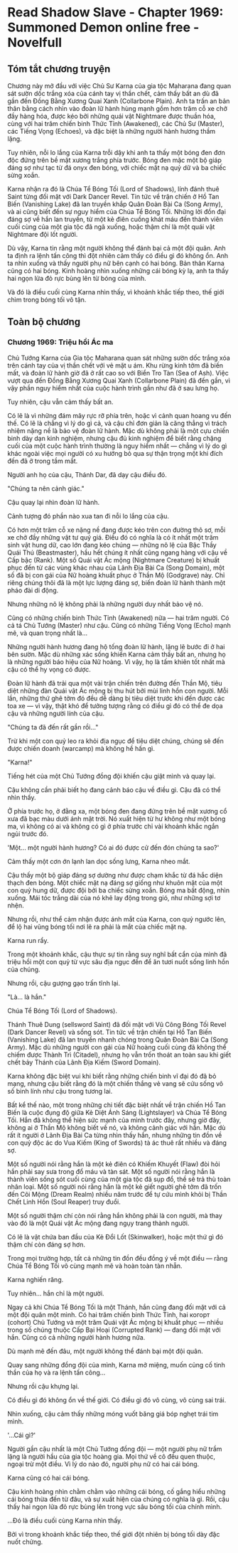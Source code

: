 # Read Shadow Slave - Chapter 1969: Summoned Demon online free - Novelfull

## Tóm tắt chương truyện

Chương này mở đầu với việc Chủ Sư Karna của gia tộc Maharana đang quan sát sườn dốc trắng xóa của cánh tay vị thần chết, cảm thấy bất an dù đã gần đến Đồng Bằng Xương Quai Xanh (Collarbone Plain). Anh ta trấn an bản thân bằng cách nhìn vào đoàn lữ hành hùng mạnh gồm hơn trăm cỗ xe chở đầy hàng hóa, được kéo bởi những quái vật Nightmare được thuần hóa, cùng với hai trăm chiến binh Thức Tỉnh (Awakened), các Chủ Sư (Master), các Tiếng Vọng (Echoes), và đặc biệt là những người hành hương thầm lặng.

Tuy nhiên, nỗi lo lắng của Karna trỗi dậy khi anh ta thấy một bóng đen đơn độc đứng trên bề mặt xương trắng phía trước. Bóng đen mặc một bộ giáp đáng sợ như tạc từ đá onyx đen bóng, với chiếc mặt nạ quỷ dữ và ba chiếc sừng xoắn.

Karna nhận ra đó là Chúa Tể Bóng Tối (Lord of Shadows), lính đánh thuê Saint từng đối mặt với Dark Dancer Revel. Tin tức về trận chiến ở Hồ Tan Biến (Vanishing Lake) đã lan truyền khắp Quân Đoàn Bài Ca (Song Army), và ai cũng biết đến sự nguy hiểm của Chúa Tể Bóng Tối. Những lời đồn đại đáng sợ về hắn lan truyền, từ một kẻ điên cuồng khát máu đến thành viên cuối cùng của một gia tộc đã ngã xuống, hoặc thậm chí là một quái vật Nightmare đội lốt người.

Dù vậy, Karna tin rằng một người không thể đánh bại cả một đội quân. Anh ta định ra lệnh tấn công thì đột nhiên cảm thấy có điều gì đó không ổn. Anh ta nhìn xuống và thấy người phụ nữ bên cạnh có hai bóng. Bản thân Karna cũng có hai bóng. Kinh hoàng nhìn xuống những cái bóng kỳ lạ, anh ta thấy hai ngọn lửa đỏ rực bùng lên từ bóng của mình.

Và đó là điều cuối cùng Karna nhìn thấy, vì khoảnh khắc tiếp theo, thế giới chìm trong bóng tối vô tận.

## Toàn bộ chương

### Chương 1969: Triệu hồi Ác ma

Chủ Tướng Karna của Gia tộc Maharana quan sát những sườn dốc trắng xóa trên cánh tay của vị thần chết với vẻ mặt u ám. Khu rừng kinh tởm đã biến mất, và đoàn lữ hành giờ đã ở rất cao so với Biển Tro Tàn (Sea of Ash). Việc vượt qua đến Đồng Bằng Xương Quai Xanh (Collarbone Plain) đã đến gần, vì vậy phần nguy hiểm nhất của cuộc hành trình gần như đã ở sau lưng họ.

Tuy nhiên, cậu vẫn cảm thấy bất an.

Có lẽ là vì những đám mây rực rỡ phía trên, hoặc vì cảnh quan hoang vu đến thế. Có lẽ là chẳng vì lý do gì cả, và cậu chỉ đơn giản là căng thẳng vì trách nhiệm nặng nề là bảo vệ đoàn lữ hành. Mặc dù không phải là một cựu chiến binh dày dạn kinh nghiệm, nhưng cậu đủ kinh nghiệm để biết rằng chặng cuối của một cuộc hành trình thường là nguy hiểm nhất — chẳng vì lý do gì khác ngoài việc mọi người có xu hướng bỏ qua sự thận trọng một khi đích đến đã ở trong tầm mắt.

Người anh họ của cậu, Thánh Dar, đã dạy cậu điều đó.

"Chúng ta nên cảnh giác."

Cậu quay lại nhìn đoàn lữ hành.

Cảnh tượng đó phần nào xua tan đi nỗi lo lắng của cậu.

Có hơn một trăm cỗ xe nặng nề đang được kéo trên con đường thô sơ, mỗi xe chở đầy những vật tư quý giá. Điều đó có nghĩa là có ít nhất một trăm sinh vật hung dữ, cao lớn đang kéo chúng — những nô lệ của Bậc Thầy Quái Thú (Beastmaster), hầu hết chúng ít nhất cũng ngang hàng với cậu về Cấp bậc (Rank). Một số Quái vật Ác mộng (Nightmare Creature) bị khuất phục đến từ các vùng khác nhau của Lãnh Địa Bài Ca (Song Domain), một số đã bị con gái của Nữ hoàng khuất phục ở Thần Mộ (Godgrave) này. Chỉ riêng chúng thôi đã là một lực lượng đáng sợ, biến đoàn lữ hành thành một pháo đài di động.

Nhưng những nô lệ không phải là những người duy nhất bảo vệ nó.

Cũng có những chiến binh Thức Tỉnh (Awakened) nữa — hai trăm người. Có cả tá Chủ Tướng (Master) như cậu. Cũng có những Tiếng Vọng (Echo) mạnh mẽ, và quan trọng nhất là...

Những người hành hương đang hộ tống đoàn lữ hành, lặng lẽ bước đi ở hai bên sườn. Mặc dù những xác sống khiến Karna cảm thấy bất an, nhưng họ là những người báo hiệu của Nữ hoàng. Vì vậy, họ là tấm khiên tốt nhất mà cậu có thể hy vọng có được.

Đoàn lữ hành đã trải qua một vài trận chiến trên đường đến Thần Mộ, tiêu diệt những đàn Quái vật Ác mộng bị thu hút bởi mùi linh hồn con người. Mỗi lần, những thứ ghê tởm đó đều dễ dàng bị tiêu diệt trước khi đến được các toa xe — vì vậy, thật khó để tưởng tượng rằng có điều gì đó có thể đe dọa cậu và những người lính của cậu.

"Chúng ta đã đến rất gần rồi..."

Trừ khi một con quỷ leo ra khỏi địa ngục để tiêu diệt chúng, chúng sẽ đến được chiến doanh (warcamp) mà không hề hấn gì.

"Karna!"

Tiếng hét của một Chủ Tướng đồng đội khiến cậu giật mình và quay lại.

Cậu không cần phải biết họ đang cảnh báo cậu về điều gì. Cậu đã có thể nhìn thấy.

Ở phía trước họ, ở đằng xa, một bóng đen đang đứng trên bề mặt xương cổ xưa đã bạc màu dưới ánh mặt trời. Nó xuất hiện từ hư không như một bóng ma, vì không có ai và không có gì ở phía trước chỉ vài khoảnh khắc ngắn ngủi trước đó.

'Một... một người hành hương? Có ai đó được cử đến đón chúng ta sao?'

Cảm thấy một cơn ớn lạnh lan dọc sống lưng, Karna nheo mắt.

Cậu thấy một bộ giáp đáng sợ dường như được chạm khắc từ đá hắc diện thạch đen bóng. Một chiếc mặt nạ đáng sợ giống như khuôn mặt của một con quỷ hung dữ, được đội bởi ba chiếc sừng xoắn. Bóng ma bất động, nhìn xuống. Mái tóc trắng dài của nó khẽ lay động trong gió, như những sợi tơ nhện.

Nhưng rồi, như thể cảm nhận được ánh mắt của Karna, con quỷ ngước lên, để lộ hai vũng bóng tối nơi lẽ ra phải là mắt của chiếc mặt nạ.

Karna run rẩy.

Trong một khoảnh khắc, cậu thực sự tin rằng suy nghĩ bất cẩn của mình đã triệu hồi một con quỷ từ vực sâu địa ngục đến để ăn tươi nuốt sống linh hồn của chúng.

Nhưng rồi, cậu gượng gạo trấn tĩnh lại.

"Là... là hắn."

Chúa Tể Bóng Tối (Lord of Shadows).

Thánh Thuê Dung (sellsword Saint) đã đối mặt với Vũ Công Bóng Tối Revel (Dark Dancer Revel) và sống sót. Tin tức về trận chiến tại Hồ Tan Biến (Vanishing Lake) đã lan truyền nhanh chóng trong Quân Đoàn Bài Ca (Song Army). Mặc dù những người con gái của Nữ hoàng cuối cùng đã không thể chiếm được Thành Trì (Citadel), nhưng họ vẫn trốn thoát an toàn sau khi giết chết bảy Thánh của Lãnh Địa Kiếm (Sword Domain).

Karna không đặc biệt vui khi biết rằng những chiến binh vĩ đại đó đã bỏ mạng, nhưng cậu biết rằng đó là một chiến thắng vẻ vang sẽ cứu sống vô số binh lính như cậu trong tương lai.

Bất kể thế nào, một trong những chi tiết đặc biệt nhất về trận chiến Hồ Tan Biến là cuộc đụng độ giữa Kẻ Diệt Ánh Sáng (Lightslayer) và Chúa Tể Bóng Tối. Hắn đã không thể hiện sức mạnh của mình trước đây, nhưng giờ đây, không ai ở Thần Mộ không biết về nó, và không cảnh giác với hắn. Mặc dù rất ít người ở Lãnh Địa Bài Ca từng nhìn thấy hắn, nhưng những tin đồn về con quỷ độc ác do Vua Kiếm (King of Swords) tà ác thuê rất nhiều và đáng sợ.

Một số người nói rằng hắn là một kẻ điên có Khiếm Khuyết (Flaw) đòi hỏi hắn phải say sưa trong đổ máu và tàn sát. Một số người nói rằng hắn là thành viên sống sót cuối cùng của một gia tộc đã sụp đổ, thề sẽ trả thù toàn nhân loại. Một số người nói rằng hắn là một kẻ giết người ghê tởm đã trốn đến Cõi Mộng (Dream Realm) nhiều năm trước để tự cứu mình khỏi bị Thần Chết Linh Hồn (Soul Reaper) truy đuổi.

Một số người thậm chí còn nói rằng hắn không phải là con người, mà thay vào đó là một Quái vật Ác mộng đang ngụy trang thành người.

Có lẽ là vật chứa ban đầu của Kẻ Đổi Lốt (Skinwalker), hoặc một thứ gì đó thậm chí còn đáng sợ hơn.

Trong mọi trường hợp, tất cả những tin đồn đều đồng ý về một điều — rằng Chúa Tể Bóng Tối vô cùng mạnh mẽ và hoàn toàn tàn nhẫn.

Karna nghiến răng.

Tuy nhiên... hắn chỉ là một người.

Ngay cả khi Chúa Tể Bóng Tối là một Thánh, hắn cũng đang đối mặt với cả một đội quân một mình. Có hai trăm chiến binh Thức Tỉnh, hai когорт (cohort) Chủ Tướng và một trăm Quái vật Ác mộng bị khuất phục — nhiều trong số chúng thuộc Cấp Bại Hoại (Corrupted Rank) — đang đối mặt với hắn. Cũng có cả những người hành hương nữa.

Dù mạnh mẽ đến đâu, một người không thể đánh bại một đội quân.

Quay sang những đồng đội của mình, Karna mở miệng, muốn củng cố tinh thần của họ và ra lệnh tấn công...

Nhưng rồi cậu khựng lại.

Có điều gì đó không ổn về thế giới. Có điều gì đó vô cùng, vô cùng sai trái.

Nhìn xuống, cậu cảm thấy những móng vuốt băng giá bóp nghẹt trái tim mình.

'...Cái gì?'

Người gần cậu nhất là một Chủ Tướng đồng đội — một người phụ nữ trầm lặng là người hầu của gia tộc hoàng gia. Mọi thứ về cô đều quen thuộc, ngoại trừ một điều. Vì lý do nào đó, người phụ nữ có hai cái bóng.

Karna cũng có hai cái bóng.

Cậu kinh hoàng nhìn chằm chằm vào những cái bóng, cố gắng hiểu những cái bóng thừa đến từ đâu, và sự xuất hiện của chúng có nghĩa là gì. Rồi, cậu thấy hai ngọn lửa đỏ rực bùng lên trong vực sâu bóng tối của chính mình.

...Đó là điều cuối cùng Karna nhìn thấy.

Bởi vì trong khoảnh khắc tiếp theo, thế giới đột nhiên bị bóng tối dày đặc nuốt chửng.